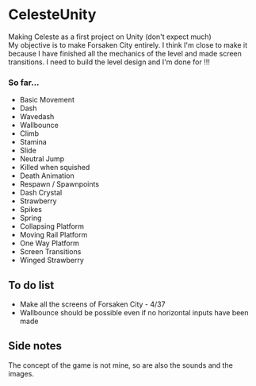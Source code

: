 # CelesteUnity
 
Making Celeste as a first project on Unity (don't expect much)
\
My objective is to make Forsaken City entirely.
I think I'm close to make it because I have finished all the mechanics of the level and made screen transitions.
I need to build the level design and I'm done for !!!

### So far...
- Basic Movement
- Dash
- Wavedash
- Wallbounce
- Climb
- Stamina
- Slide
- Neutral Jump
- Killed when squished
- Death Animation
- Respawn / Spawnpoints
- Dash Crystal
- Strawberry
- Spikes
- Spring
- Collapsing Platform
- Moving Rail Platform
- One Way Platform
- Screen Transitions
- Winged Strawberry


## To do list

- Make all the screens of Forsaken City - 4/37
- Wallbounce should be possible even if no horizontal inputs have been made


## Side notes

The concept of the game is not mine, so are also the sounds and the images.
